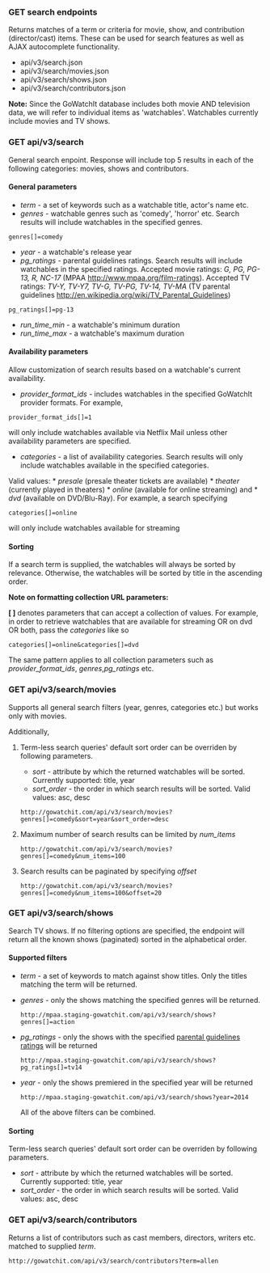 ### GET search endpoints

Returns matches of a term or criteria for movie, show, and contribution (director/cast) items.
These can be used for search features as well as AJAX autocomplete functionality.

* api/v3/search.json
* api/v3/search/movies.json
* api/v3/search/shows.json
* api/v3/search/contributors.json

__Note:__ Since the GoWatchIt database includes both movie AND television data, we will
refer to individual items as 'watchables'. Watchables currently include
movies and TV shows.

### GET api/v3/search

General search enpoint. Response will include top 5 results in each of the
following categories: movies, shows and contributors.

#### General parameters

   - *term* - a set of keywords such as a watchable title, actor's name etc.
   - *genres* - watchable genres such as 'comedy', 'horror' etc. Search
   results will include watchables in the specified genres.
   
   ```
   genres[]=comedy
   ```
   
   - *year* - a watchable's release year
   - *pg_ratings* - parental guidelines ratings. Search results will
   include watchables in the specified ratings. Accepted movie ratings: *G,
   PG, PG-13, R, NC-17* (MPAA <http://www.mpaa.org/film-ratings>). Accepted
   TV ratings: *TV-Y, TV-Y7, TV-G, TV-PG, TV-14, TV-MA* (TV parental
   guidelines <http://en.wikipedia.org/wiki/TV_Parental_Guidelines>)
   
   ```   
   pg_ratings[]=pg-13
   ```
   - *run_time_min* - a watchable's minimum duration
   - *run_time_max* - a watchable's maximum duration

#### Availability parameters

Allow customization of search results based on a watchable's current availability.

   - *provider_format_ids* - includes watchables in the specified GoWatchIt provider formats. For example,
   
   ```
   provider_format_ids[]=1
   ```
   
   will only include watchables available via Netflix Mail unless other availability parameters are specified.
   - *categories* - a list of availability categories. Search results will only include watchables available in the specified categories. 

   Valid values: 
      * *presale* (presale theater tickets are available)
      * *theater* (currently played in theaters) 
      * *online* (available for online streaming) and
      * *dvd* (available on DVD/Blu-Ray). For example, a search specifying
   ```
   categories[]=online
   ```
   will only include watchables available for streaming

#### Sorting
If a search term is supplied, the watchables will always be sorted by relevance. Otherwise, the watchables will be sorted by title in the ascending order. 


**Note on formatting collection URL parameters:**

__[ ]__ denotes parameters that can accept a collection of values. For
example, in order to retrieve watchables that are available for streaming
OR on dvd OR both, pass the *categories* like so

   ```
   categories[]=online&categories[]=dvd
   ```

The same pattern applies to all collection parameters such as
*provider_format_ids*, *genres*,*pg_ratings* etc.

### GET api/v3/search/movies

Supports all general search filters (year, genres, categories etc.) but works only with movies.

Additionally, 

1. Term-less search queries' default sort order can be overriden by following parameters. 
   * *sort* - attribute by which the returned watchables will be sorted. Currently supported: title, year
   * *sort_order* - the order in which search results will be sorted. Valid values: asc, desc

   ```
   http://gowatchit.com/api/v3/search/movies?genres[]=comedy&sort=year&sort_order=desc
   ```

2. Maximum number of search results can be limited by *num_items*

   ```
   http://gowatchit.com/api/v3/search/movies?genres[]=comedy&num_items=100
   ```
3. Search results can be paginated by specifying *offset* 

   ```
   http://gowatchit.com/api/v3/search/movies?genres[]=comedy&num_items=100&offset=20
   ```
   
### GET api/v3/search/shows

Search TV shows. If no filtering options are specified, the endpoint will return all the known shows (paginated) sorted in the alphabetical order.

#### Supported filters

* *term* - a set of keywords to match against show titles. Only the titles matching the term will be returned.

* *genres* - only the shows matching the specified genres will be returned.

   ```
   http://mpaa.staging-gowatchit.com/api/v3/search/shows?genres[]=action
   ```
* *pg_ratings* - only the shows with the specified [parental guidelines ratings](http://www.tvguidelines.org/ratings.htm) will be returned
   
   ``` 
   http://mpaa.staging-gowatchit.com/api/v3/search/shows?pg_ratings[]=tv14
   ```

* *year* - only the shows premiered in the specified year will be returned

   ```
   http://mpaa.staging-gowatchit.com/api/v3/search/shows?year=2014
   ```
   
   All of the above filters can be combined.
   
#### Sorting

Term-less search queries' default sort order can be overriden by following parameters. 
   * *sort* - attribute by which the returned watchables will be sorted. Currently supported: title, year
   * *sort_order* - the order in which search results will be sorted. Valid values: asc, desc


### GET api/v3/search/contributors

Returns a list of contributors such as cast members, directors, writers etc. matched to supplied *term*.
   ```
   http://gowatchit.com/api/v3/search/contributors?term=allen
   ```
   

   

  

